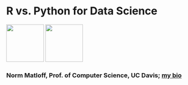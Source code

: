 # R vs. Python for Data Science

<img src = https://raw.githubusercontent.com/matloff/R-vs.-Python-for-Data-Science/master/Images/Rlogo.png width = "100" />
<img src = https://raw.githubusercontent.com/matloff/R-vs.-Python-for-Data-Science/master/Images/python-logo.png width = "100" />

### Norm Matloff, Prof. of Computer Science, UC Davis; [my bio](http://heather.cs.ucdavis.edu/matloff.html)



